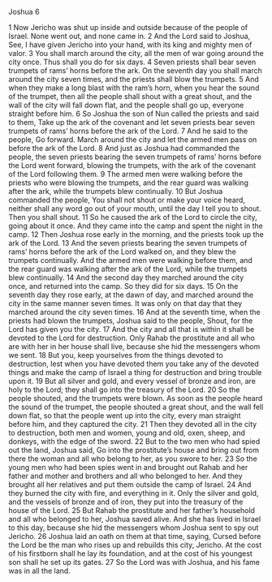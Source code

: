 Joshua 6

1	Now Jericho was shut up inside and outside because of the people of Israel. None went out, and none came in.
2	And the Lord said to Joshua, See, I have given Jericho into your hand, with its king and mighty men of valor.
3	You shall march around the city, all the men of war going around the city once. Thus shall you do for six days.
4	Seven priests shall bear seven trumpets of rams’ horns before the ark. On the seventh day you shall march around the city seven times, and the priests shall blow the trumpets.
5	And when they make a long blast with the ram’s horn, when you hear the sound of the trumpet, then all the people shall shout with a great shout, and the wall of the city will fall down flat, and the people shall go up, everyone straight before him.
6	So Joshua the son of Nun called the priests and said to them, Take up the ark of the covenant and let seven priests bear seven trumpets of rams’ horns before the ark of the Lord.
7	And he said to the people, Go forward. March around the city and let the armed men pass on before the ark of the Lord.
8	And just as Joshua had commanded the people, the seven priests bearing the seven trumpets of rams’ horns before the Lord went forward, blowing the trumpets, with the ark of the covenant of the Lord following them.
9	The armed men were walking before the priests who were blowing the trumpets, and the rear guard was walking after the ark, while the trumpets blew continually.
10	But Joshua commanded the people, You shall not shout or make your voice heard, neither shall any word go out of your mouth, until the day I tell you to shout. Then you shall shout.
11	So he caused the ark of the Lord to circle the city, going about it once. And they came into the camp and spent the night in the camp.
12	Then Joshua rose early in the morning, and the priests took up the ark of the Lord.
13	And the seven priests bearing the seven trumpets of rams’ horns before the ark of the Lord walked on, and they blew the trumpets continually. And the armed men were walking before them, and the rear guard was walking after the ark of the Lord, while the trumpets blew continually.
14	And the second day they marched around the city once, and returned into the camp. So they did for six days.
15	On the seventh day they rose early, at the dawn of day, and marched around the city in the same manner seven times. It was only on that day that they marched around the city seven times.
16	And at the seventh time, when the priests had blown the trumpets, Joshua said to the people, Shout, for the Lord has given you the city.
17	And the city and all that is within it shall be devoted to the Lord for destruction. Only Rahab the prostitute and all who are with her in her house shall live, because she hid the messengers whom we sent.
18	But you, keep yourselves from the things devoted to destruction, lest when you have devoted them you take any of the devoted things and make the camp of Israel a thing for destruction and bring trouble upon it.
19	But all silver and gold, and every vessel of bronze and iron, are holy to the Lord; they shall go into the treasury of the Lord.
20	So the people shouted, and the trumpets were blown. As soon as the people heard the sound of the trumpet, the people shouted a great shout, and the wall fell down flat, so that the people went up into the city, every man straight before him, and they captured the city.
21	Then they devoted all in the city to destruction, both men and women, young and old, oxen, sheep, and donkeys, with the edge of the sword.
22	But to the two men who had spied out the land, Joshua said, Go into the prostitute’s house and bring out from there the woman and all who belong to her, as you swore to her.
23	So the young men who had been spies went in and brought out Rahab and her father and mother and brothers and all who belonged to her. And they brought all her relatives and put them outside the camp of Israel.
24	And they burned the city with fire, and everything in it. Only the silver and gold, and the vessels of bronze and of iron, they put into the treasury of the house of the Lord.
25	But Rahab the prostitute and her father’s household and all who belonged to her, Joshua saved alive. And she has lived in Israel to this day, because she hid the messengers whom Joshua sent to spy out Jericho.
26	Joshua laid an oath on them at that time, saying, Cursed before the Lord be the man who rises up and rebuilds this city, Jericho. At the cost of his firstborn shall he lay its foundation, and at the cost of his youngest son shall he set up its gates.
27	So the Lord was with Joshua, and his fame was in all the land.

